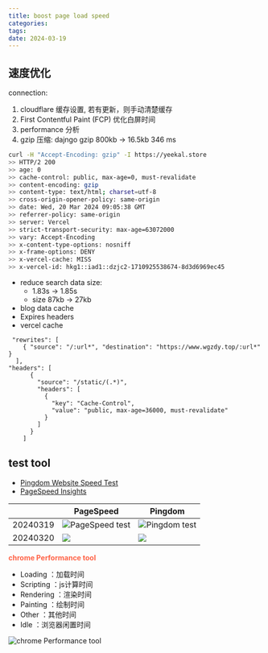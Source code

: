 ```yaml
---
title: boost page load speed
categories: 
tags: 
date: 2024-03-19
---
```

## 速度优化

connection:

1. cloudflare 缓存设置, 若有更新，则手动清楚缓存
2. First Contentful Paint (FCP) 
    优化白屏时间
3. performance 分析
4. gzip 压缩: dajngo gzip   800kb -> 16.5kb  346 ms

```bash
curl -H "Accept-Encoding: gzip" -I https://yeekal.store
>> HTTP/2 200 
>> age: 0
>> cache-control: public, max-age=0, must-revalidate
>> content-encoding: gzip
>> content-type: text/html; charset=utf-8
>> cross-origin-opener-policy: same-origin
>> date: Wed, 20 Mar 2024 09:05:38 GMT
>> referrer-policy: same-origin
>> server: Vercel
>> strict-transport-security: max-age=63072000
>> vary: Accept-Encoding
>> x-content-type-options: nosniff
>> x-frame-options: DENY
>> x-vercel-cache: MISS
>> x-vercel-id: hkg1::iad1::dzjc2-1710925538674-8d3d6969ec45
```

- reduce search data size:
    - 1.83s -> 1.85s
    - size 87kb -> 27kb
- blog data cache
- Expires headers
- vercel cache

```
 "rewrites": [
    { "source": "/:url*", "destination": "https://www.wgzdy.top/:url*" }
  ],
"headers": [
      {
        "source": "/static/(.*)",
        "headers": [
          {
            "key": "Cache-Control",
            "value": "public, max-age=36000, must-revalidate"
          }
        ]
      }
    ]
```

## test tool

- [Pingdom Website Speed Test](https://tools.pingdom.com/)
- [PageSpeed Insights](https://pagespeed.web.dev/)

|     |  PageSpeed   |  Pingdom   |
| --- | --- | --- |
| 20240319    | ![PageSpeed test](https://cdn.jsdelivr.net/gh/YeeKal/img_land/blog/24/03/20240319190939.png)    |  ![Pingdom test](https://cdn.jsdelivr.net/gh/YeeKal/img_land/blog/24/03/20240319190837.png)   |
| 20240320    | ![](https://cdn.jsdelivr.net/gh/YeeKal/img_land/blog/24/03/20240320214342.png)    |  ![](https://cdn.jsdelivr.net/gh/YeeKal/img_land/blog/24/03/20240320214558.png)  |

**<font color='Tomato'>chrome Performance tool</font>**

- Loading ：加载时间
- Scripting ：js计算时间
- Rendering ：渲染时间
- Painting ：绘制时间
- Other ：其他时间
- Idle ：浏览器闲置时间

![chrome Performance tool](https://cdn.jsdelivr.net/gh/YeeKal/img_land/blog/24/03/20240319191213.png)




